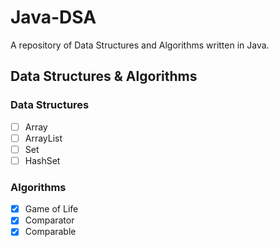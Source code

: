 # Java-DSA
A repository of Data Structures and Algorithms written in Java.

## Data Structures & Algorithms 

### Data Structures

- [ ] Array
- [ ] ArrayList
- [ ] Set
- [ ] HashSet

### Algorithms

- [x] Game of Life
- [x] Comparator
- [x] Comparable